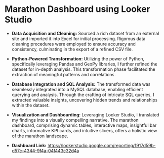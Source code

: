 # Marathon Dashboard using Looker Studio

- **Data Acquisition and Cleaning:** Sourced a rich dataset from an external site and imported it into Excel for initial processing. Rigorous data cleaning procedures were employed to ensure accuracy and consistency, culminating in the export of a refined CSV file.

- **Python-Powered Transformation:** Utilizing the power of Python, specifically leveraging Pandas and GeoPy libraries, I further refined the dataset for in-depth analysis. This transformation phase facilitated the extraction of meaningful patterns and correlations.

- **Database Integration and SQL Analysis:** The transformed data was seamlessly integrated into a MySQL database, enabling efficient querying and analysis. Through the crafting of intricate SQL queries, I extracted valuable insights, uncovering hidden trends and relationships within the dataset.

- **Visualization and Dashboarding:** Leveraging Looker Studio, I translated my findings into a visually compelling narrative. The marathon dashboard, comprising dynamic tables, interactive maps, insightful bar charts, informative KPI cards, and intuitive slicers, offers a holistic view of the marathon landscape.

- **Dashboard Link:** <https://lookerstudio.google.com/reporting/1917d59b-d57c-4344-9f4a-04f443c32d4a>
